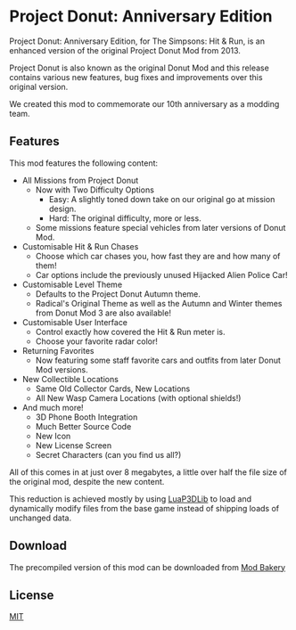 # Project Donut: Anniversary Edition
Project Donut: Anniversary Edition, for The Simpsons: Hit & Run, is an enhanced version of the original Project Donut Mod from 2013.

Project Donut is also known as the original Donut Mod and this release contains various new features, bug fixes and improvements over this original version.

We created this mod to commemorate our 10th anniversary as a modding team.

## Features
This mod features the following content:

- All Missions from Project Donut
	- Now with Two Difficulty Options
		- Easy: A slightly toned down take on our original go at mission design.
		- Hard: The original difficulty, more or less.
	- Some missions feature special vehicles from later versions of Donut Mod.
- Customisable Hit & Run Chases
	- Choose which car chases you, how fast they are and how many of them!
	- Car options include the previously unused Hijacked Alien Police Car!
- Customisable Level Theme
	- Defaults to the Project Donut Autumn theme.
	- Radical's Original Theme as well as the Autumn and Winter themes from Donut Mod 3 are also available!
- Customisable User Interface
	- Control exactly how covered the Hit & Run meter is.
	- Choose your favorite radar color!
- Returning Favorites
	- Now featuring some staff favorite cars and outfits from later Donut Mod versions.
- New Collectible Locations
	- Same Old Collector Cards, New Locations
	- All New Wasp Camera Locations (with optional shields!)
- And much more!
	- 3D Phone Booth Integration
	- Much Better Source Code
	- New Icon
	- New License Screen
	- Secret Characters (can you find us all?)

All of this comes in at just over 8 megabytes, a little over half the file size of the original mod, despite the new content.

This reduction is achieved mostly by using [LuaP3DLib](https://github.com/hampo/luap3dlib) to load and dynamically modify files from the base game instead of shipping loads of unchanged data.

## Download
The precompiled version of this mod can be downloaded from [Mod Bakery](https://modbakery.donutteam.com/releases/view/project-donut-anniversary-edition)

## License
[MIT](https://github.com/donutteam/project-donut-anniversary-edition/blob/main/LICENSE.md)